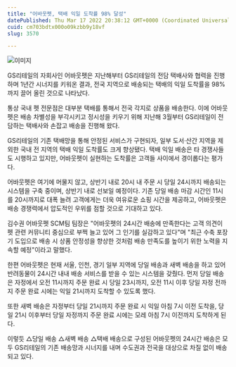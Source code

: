 ```yaml
---
title: "어바웃펫, 택배 익일 도착률 98% 달성"
datePublished: Thu Mar 17 2022 20:38:12 GMT+0000 (Coordinated Universal Time)
cuid: cm703bdtx000o09kzbb9y18vf
slug: 3570

---
```



![이미지](https://cdn.hashnode.com/res/hashnode/image/upload/v1739254654764/9d9aba1e-dfaf-45ab-97ef-3874eb2311ec.png)

GS리테일의 자회사인 어바웃펫은 지난해부터 GS리테일의 전담 택배사와 협력을 진행하며 1년간 시너지를 키워온 결과, 전국 지역으로 배송되는 택배의 익일 도착률을 98%까지 끌어 올린 것으로 나타났다.

통상 국내 펫 전문점은 대부분 택배를 통해서 전국 각지로 상품을 배송한다. 이에 어바웃펫은 배송 차별성을 부각시키고 정시성을 키우기 위해 지난해 3월부터 GS리테일이 전담하는 택배사와 손잡고 배송을 진행해 왔다.

GS리테일의 기존 택배망을 통해 안정된 서비스가 구현되자, 일부 도서·산간 지역을 제외한 국내 전 지역의 택배 익일 도착률도 크게 향상됐다. 택배 익일 배송은 타 경쟁사들도 시행하고 있지만, 어바웃펫이 실현하는 도착률은 고객들 사이에서 경이롭다는 평가다.

어바웃펫은 여기에 머물지 않고, 상반기 내로 20시 내 주문 시 당일 24시까지 배송되는 시스템을 구축 중이며, 상반기 내로 선보일 예정이다. 기존 당일 배송 마감 시간인 11시를 20시까지로 대폭 늘려 고객에게는 더욱 여유로운 쇼핑 시간을 제공하고, 어바웃펫은 배송 경쟁력에서 압도적인 우위를 점할 것으로 기대하고 있다.

김수권 어바웃펫 SCM팀 팀장은 "어바웃펫의 24시간 배송에 만족한다는 고객 의견이 펫 관련 커뮤니티 중심으로 부쩍 늘고 있어 그 인기를 실감하고 있다"며 "최근 수축 포장기 도입으로 배송 시 상품 안정성을 향상한 것처럼 배송 만족도를 높이기 위한 노력을 지속할 예정"이라고 말했다.

한편 어바웃펫은 현재 서울, 인천, 경기 일부 지역에 당일 배송과 새벽 배송을 하고 있어 반려동물이 24시간 내내 배송 서비스를 받을 수 있는 시스템을 갖췄다. 먼저 당일 배송은 자정에서 오전 11시까지 주문 완료 시 당일 23시까지, 오전 11시 이후 당일 자정 전까지 주문 완료 시에는 익일 21시까지 도착할 수 있도록 했다.

또한 새벽 배송은 자정부터 당일 21시까지 주문 완료 시 익일 아침 7시 이전 도착을, 당일 21시 이후부터 당일 자정까지 주문 완료 시에는 모레 아침 7시 이전까지 도착하게 된다.

이렇듯 △당일 배송 △새벽 배송 △택배 배송으로 구성된 어바웃펫의 24시간 배송은 모두 GS리테일의 기존 배송망과 시너지를 내며 수도권과 전국을 대상으로 차질 없이 배송되고 있다.